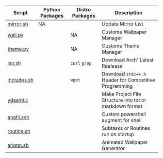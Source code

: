 | Script | Python Packages | Distro Packages | Description
| - | - | - | - |
| [mirror.sh](mirror.sh) | NA || Update Mirror List
| [wall.py](wall.py) || NA | Custome Wallpaper Manager
| [theme.py](theme.py) || NA | Custome Theme Manager
| [iso.sh](iso.sh) || `curl` `grep`| Download Arch' Latest Realease
| [includes.sh](includes.sh) || `wget` | Download `stdc++.h` Header for Competitive Programming
| [ydaami.c](ydaami.c) ||| Make Project File Structure into txt or markdown format
| [anahí.zsh](anahí.zsh) ||| Custom powershell augment for shell
| [routine.sh](routine.sh) ||| Subtasks or Routines run on startup
| [arkmn.sh](arkmn.sh) ||| Animated Wallpaper Generator
